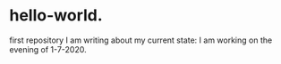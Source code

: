 # hello-world.
first repository 
I am writing about my current state: I am working on the evening of 1-7-2020.

